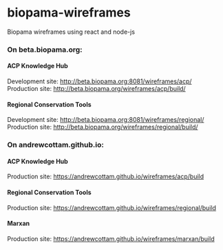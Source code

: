 # biopama-wireframes
Biopama wireframes using react and node-js  
### On beta.biopama.org:  
#### ACP Knowledge Hub
Development site: http://beta.biopama.org:8081/wireframes/acp/  
Production site:  http://beta.biopama.org/wireframes/acp/build/   
#### Regional Conservation Tools  
Development site: http://beta.biopama.org:8081/wireframes/regional/  
Production site:  http://beta.biopama.org/wireframes/regional/build/   

### On andrewcottam.github.io:  
#### ACP Knowledge Hub
Production site:  https://andrewcottam.github.io/wireframes/acp/build  
#### Regional Conservation Tools  
Production site:  https://andrewcottam.github.io/wireframes/regional/build 
#### Marxan
Production site:  https://andrewcottam.github.io/wireframes/marxan/build 



